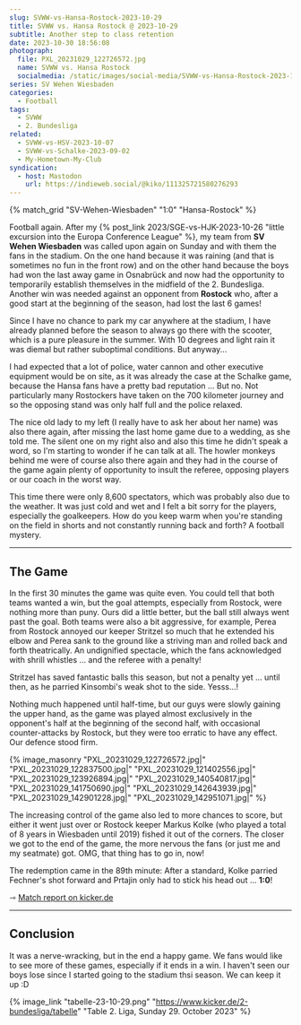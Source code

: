 ```yaml
---
slug: SVWW-vs-Hansa-Rostock-2023-10-29
title: SVWW vs. Hansa Rostock @ 2023-10-29
subtitle: Another step to class retention
date: 2023-10-30 18:56:08
photograph:
  file: PXL_20231029_122726572.jpg
  name: SVWW vs. Hansa Rostock
  socialmedia: /static/images/social-media/SVWW-vs-Hansa-Rostock-2023-10-29.png
series: SV Wehen Wiesbaden
categories:
  - Football
tags:
  - SVWW
  - 2. Bundesliga
related:
  - SVWW-vs-HSV-2023-10-07
  - SVWW-vs-Schalke-2023-09-02
  - My-Hometown-My-Club
syndication:
  - host: Mastodon
    url: https://indieweb.social/@kiko/111325721580276293
---
```


{% match_grid "SV-Wehen-Wiesbaden" "1:0" "Hansa-Rostock" %}

Football again. After my {% post_link 2023/SGE-vs-HJK-2023-10-26 "little excursion into the Europa Conference League" %}, my team from **SV Wehen Wiesbaden** was called upon again on Sunday and with them the fans in the stadium. On the one hand because it was raining (and that is sometimes no fun in the front row) and on the other hand because the boys had won the last away game in Osnabrück and now had the opportunity to temporarily establish themselves in the midfield of the 2. Bundesliga. Another win was needed against an opponent from **Rostock** who, after a good start at the beginning of the season, had lost the last 6 games!

Since I have no chance to park my car anywhere at the stadium, I have already planned before the season to always go there with the scooter, which is a pure pleasure in the summer. With 10 degrees and light rain it was diemal but rather suboptimal conditions. But anyway...

I had expected that a lot of police, water cannon and other executive equipment would be on site, as it was already the case at the Schalke game, because the Hansa fans have a pretty bad reputation ... But no. Not particularly many Rostockers have taken on the 700 kilometer journey and so the opposing stand was only half full and the police relaxed.

<!-- more -->

The nice old lady to my left (I really have to ask her about her name) was also there again, after missing the last home game due to a wedding, as she told me. The silent one on my right also and also this time he didn't speak a word, so I'm starting to wonder if he can talk at all. The howler monkeys behind me were of course also there again and they had in the course of the game again plenty of opportunity to insult the referee, opposing players or our coach in the worst way.

This time there were only 8,600 spectators, which was probably also due to the weather. It was just cold and wet and I felt a bit sorry for the players, especially the goalkeepers. How do you keep warm when you're standing on the field in shorts and not constantly running back and forth? A football mystery.

---

## The Game

In the first 30 minutes the game was quite even. You could tell that both teams wanted a win, but the goal attempts, especially from Rostock, were nothing more than puny. Ours did a little better, but the ball still always went past the goal. Both teams were also a bit aggressive, for example, Perea from Rostock annoyed our keeper Stritzel so much that he extended his elbow and Perea sank to the ground like a striving man and rolled back and forth theatrically. An undignified spectacle, which the fans acknowledged with shrill whistles ... and the referee with a penalty!

Stritzel has saved fantastic balls this season, but not a penalty yet ... until then, as he parried Kinsombi's weak shot to the side. Yesss...!

Nothing much happened until half-time, but our guys were slowly gaining the upper hand, as the game was played almost exclusively in the opponent's half at the beginning of the second half, with occasional counter-attacks by Rostock, but they were too erratic to have any effect. Our defence stood firm.

{% image_masonry
  "PXL_20231029_122726572.jpg|"
  "PXL_20231029_122837500.jpg|"
  "PXL_20231029_121402556.jpg|"
  "PXL_20231029_123926894.jpg|"
  "PXL_20231029_140540817.jpg|"
  "PXL_20231029_141750690.jpg|"
  "PXL_20231029_142643939.jpg|"
  "PXL_20231029_142901228.jpg|"
  "PXL_20231029_142951071.jpg|"
%}

The increasing control of the game also led to more chances to score, but either it went just over or Rostock keeper Markus Kolke (who played a total of 8 years in Wiesbaden until 2019) fished it out of the corners. The closer we got to the end of the game, the more nervous the fans (or just me and my seatmate) got. OMG, that thing has to go in, now!

The redemption came in the 89th minute: After a standard, Kolke parried Fechner's shot forward and Prtajin only had to stick his head out ... **1:0**!

&#x21FE;&nbsp;[Match report on kicker.de](https://www.kicker.de/wiesbaden-gegen-rostock-2023-bundesliga-4861758/analyse)

---

## Conclusion

It was a nerve-wracking, but in the end a happy game. We fans would like to see more of these games, especially if it ends in a win. I haven't seen our boys lose since I started going to the stadium thsi season. We can keep it up :D

{% image_link "tabelle-23-10-29.png" "https://www.kicker.de/2-bundesliga/tabelle" "Table 2. Liga, Sunday 29. October 2023" %}
